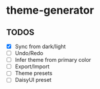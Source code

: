 # theme-generator

## TODOS

- [x] Sync from dark/light
- [ ] Undo/Redo
- [ ] Infer theme from primary color
- [ ] Export/Import
- [ ] Theme presets
- [ ] DaisyUI preset
